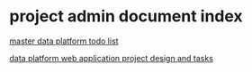 # project admin document index

[master data platform todo list](dp-master-todo.md)

[data platform web application project design and tasks](dp-web-app-project.md)
